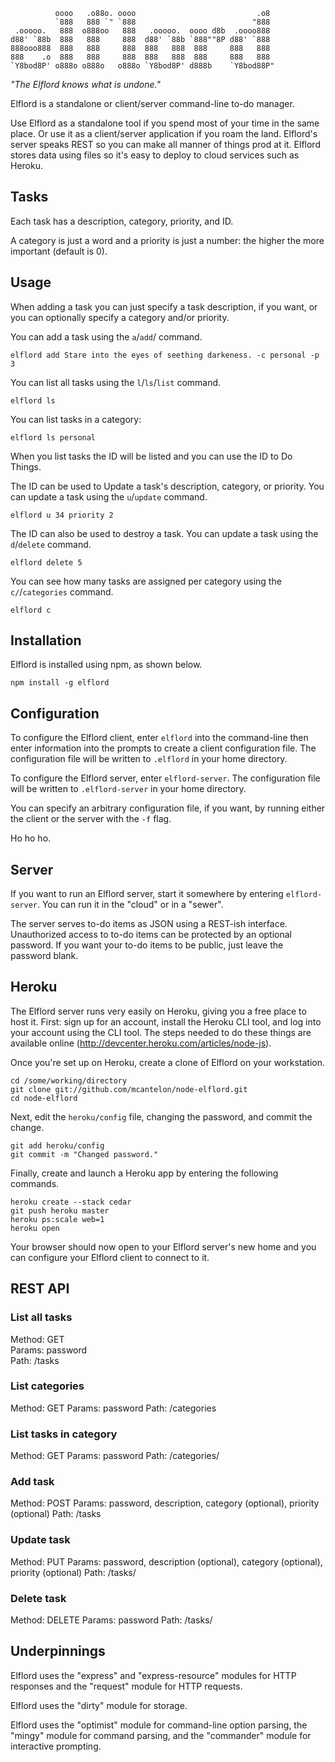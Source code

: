               oooo   .o88o. oooo                           .o8  
              `888   888 `" `888                          "888  
     .ooooo.   888  o888oo   888   .ooooo.  oooo d8b  .oooo888  
    d88' `88b  888   888     888  d88' `88b `888""8P d88' `888  
    888ooo888  888   888     888  888   888  888     888   888  
    888    .o  888   888     888  888   888  888     888   888  
    `Y8bod8P' o888o o888o   o888o `Y8bod8P' d888b    `Y8bod88P" 

_"The Elflord knows what is undone."_

Elflord is a standalone or client/server command-line to-do manager.

Use Elflord as a standalone tool if you spend most of your time in the same
place. Or use it as a client/server application if you roam the land.
Elflord's server speaks REST so you can make all manner of things prod at it.
Elflord stores data using files so it's easy to deploy to cloud services such
as Heroku.

## Tasks

Each task has a description, category, priority, and ID.

A category is just a word and a priority is just a number: the higher the
more important (default is 0).

## Usage

When adding a task you can just specify a task description, if you want,
or you can optionally specify a category and/or priority.

You can add a task using the `a`/`add`/ command.

    elflord add Stare into the eyes of seething darkeness. -c personal -p 3

You can list all tasks using the `l`/`ls`/`list` command.

    elflord ls

You can list tasks in a category:

    elflord ls personal

When you list tasks the ID will be listed and you can use the ID to Do
Things.

The ID can be used to Update a task's description, category, or priority.
You can update a task using the `u`/`update` command.

    elflord u 34 priority 2

The ID can also be used to destroy a task.
You can update a task using the `d`/`delete` command.

    elflord delete 5

You can see how many tasks are assigned per category using the
`c/`/`categories` command.

    elflord c

## Installation

Elflord is installed using npm, as shown below.

    npm install -g elflord

## Configuration

To configure the Elflord client, enter `elflord` into the command-line
then enter information into the prompts to create a client configuration file.
The configuration file will be written to `.elflord` in your home directory.

To configure the Elflord server, enter `elflord-server`. The configuration
file will be written to `.elflord-server` in your home directory.

You can specify an arbitrary configuration file, if you want, by running
either the client or the server with the `-f` flag.

Ho ho ho.

## Server

If you want to run an Elflord server, start it somewhere by entering
`elflord-server`. You can run it in the "cloud" or in a "sewer".

The server serves to-do items as JSON using a REST-ish interface. Unauthorized
access to to-do items can be protected by an optional password. If you want
your to-do items to be public, just leave the password blank.

## Heroku

The Elflord server runs very easily on Heroku, giving you a free place to
host it. First: sign up for an account, install the Heroku CLI tool, and log
into your account using the CLI tool. The steps needed to do these things
are available online (http://devcenter.heroku.com/articles/node-js).

Once you're set up on Heroku, create a clone of Elflord on your workstation.

    cd /some/working/directory
    git clone git://github.com/mcantelon/node-elflord.git
    cd node-elflord

Next, edit the `heroku/config` file, changing the password, and commit the
change.

    git add heroku/config
    git commit -m "Changed password."

Finally, create and launch a Heroku app by entering the following commands.

    heroku create --stack cedar
    git push heroku master
    heroku ps:scale web=1
    heroku open

Your browser should now open to your Elflord server's new home and you can
configure your Elflord client to connect to it.

## REST API

### List all tasks

Method: GET  
Params: password  
Path: /tasks  

### List categories

Method: GET
Params: password
Path: /categories

### List tasks in category

Method: GET
Params: password
Path: /categories/<category>

### Add task

Method: POST
Params: password, description, category (optional), priority (optional)
Path: /tasks

### Update task

Method: PUT
Params: password, description (optional), category (optional), priority (optional)
Path: /tasks/<task ID>

### Delete task

Method: DELETE
Params: password
Path: /tasks/<task ID>

## Underpinnings

Elflord uses the "express" and "express-resource" modules for HTTP responses
and the "request" module for HTTP requests.

Elflord uses the "dirty" module for storage.

Elflord uses the "optimist" module for command-line option parsing, the
"mingy" module for command parsing, and the "commander" module for interactive
prompting.
